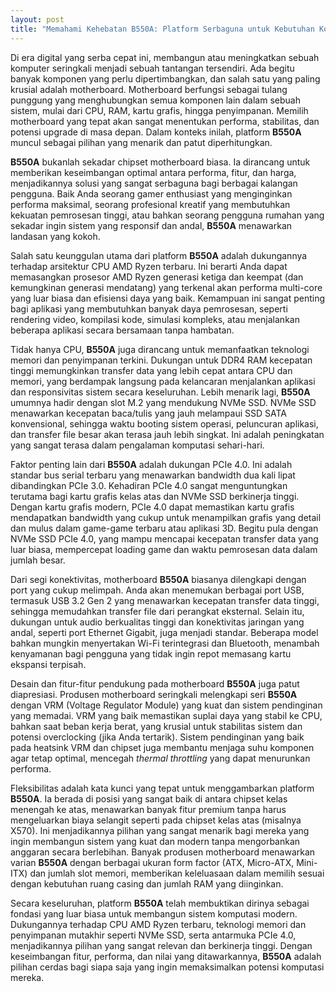 ```yaml
---
layout: post
title: "Memahami Kehebatan B550A: Platform Serbaguna untuk Kebutuhan Komputasi Modern"
---
```


Di era digital yang serba cepat ini, membangun atau meningkatkan sebuah komputer seringkali menjadi sebuah tantangan tersendiri. Ada begitu banyak komponen yang perlu dipertimbangkan, dan salah satu yang paling krusial adalah motherboard. Motherboard berfungsi sebagai tulang punggung yang menghubungkan semua komponen lain dalam sebuah sistem, mulai dari CPU, RAM, kartu grafis, hingga penyimpanan. Memilih motherboard yang tepat akan sangat menentukan performa, stabilitas, dan potensi upgrade di masa depan. Dalam konteks inilah, platform **B550A** muncul sebagai pilihan yang menarik dan patut diperhitungkan.

**B550A** bukanlah sekadar chipset motherboard biasa. Ia dirancang untuk memberikan keseimbangan optimal antara performa, fitur, dan harga, menjadikannya solusi yang sangat serbaguna bagi berbagai kalangan pengguna. Baik Anda seorang gamer enthusiast yang menginginkan performa maksimal, seorang profesional kreatif yang membutuhkan kekuatan pemrosesan tinggi, atau bahkan seorang pengguna rumahan yang sekadar ingin sistem yang responsif dan andal, **B550A** menawarkan landasan yang kokoh.

Salah satu keunggulan utama dari platform **B550A** adalah dukungannya terhadap arsitektur CPU AMD Ryzen terbaru. Ini berarti Anda dapat memasangkan prosesor AMD Ryzen generasi ketiga dan keempat (dan kemungkinan generasi mendatang) yang terkenal akan performa multi-core yang luar biasa dan efisiensi daya yang baik. Kemampuan ini sangat penting bagi aplikasi yang membutuhkan banyak daya pemrosesan, seperti rendering video, kompilasi kode, simulasi kompleks, atau menjalankan beberapa aplikasi secara bersamaan tanpa hambatan.

Tidak hanya CPU, **B550A** juga dirancang untuk memanfaatkan teknologi memori dan penyimpanan terkini. Dukungan untuk DDR4 RAM kecepatan tinggi memungkinkan transfer data yang lebih cepat antara CPU dan memori, yang berdampak langsung pada kelancaran menjalankan aplikasi dan responsivitas sistem secara keseluruhan. Lebih menarik lagi, **B550A** umumnya hadir dengan slot M.2 yang mendukung NVMe SSD. NVMe SSD menawarkan kecepatan baca/tulis yang jauh melampaui SSD SATA konvensional, sehingga waktu booting sistem operasi, peluncuran aplikasi, dan transfer file besar akan terasa jauh lebih singkat. Ini adalah peningkatan yang sangat terasa dalam pengalaman komputasi sehari-hari.

Faktor penting lain dari **B550A** adalah dukungan PCIe 4.0. Ini adalah standar bus serial terbaru yang menawarkan bandwidth dua kali lipat dibandingkan PCIe 3.0. Kehadiran PCIe 4.0 sangat menguntungkan terutama bagi kartu grafis kelas atas dan NVMe SSD berkinerja tinggi. Dengan kartu grafis modern, PCIe 4.0 dapat memastikan kartu grafis mendapatkan bandwidth yang cukup untuk menampilkan grafis yang detail dan mulus dalam game-game terbaru atau aplikasi 3D. Begitu pula dengan NVMe SSD PCIe 4.0, yang mampu mencapai kecepatan transfer data yang luar biasa, mempercepat loading game dan waktu pemrosesan data dalam jumlah besar.

Dari segi konektivitas, motherboard **B550A** biasanya dilengkapi dengan port yang cukup melimpah. Anda akan menemukan berbagai port USB, termasuk USB 3.2 Gen 2 yang menawarkan kecepatan transfer data tinggi, sehingga memudahkan transfer file dari perangkat eksternal. Selain itu, dukungan untuk audio berkualitas tinggi dan konektivitas jaringan yang andal, seperti port Ethernet Gigabit, juga menjadi standar. Beberapa model bahkan mungkin menyertakan Wi-Fi terintegrasi dan Bluetooth, menambah kenyamanan bagi pengguna yang tidak ingin repot memasang kartu ekspansi terpisah.

Desain dan fitur-fitur pendukung pada motherboard **B550A** juga patut diapresiasi. Produsen motherboard seringkali melengkapi seri **B550A** dengan VRM (Voltage Regulator Module) yang kuat dan sistem pendinginan yang memadai. VRM yang baik memastikan suplai daya yang stabil ke CPU, bahkan saat beban kerja berat, yang krusial untuk stabilitas sistem dan potensi overclocking (jika Anda tertarik). Sistem pendinginan yang baik pada heatsink VRM dan chipset juga membantu menjaga suhu komponen agar tetap optimal, mencegah _thermal throttling_ yang dapat menurunkan performa.

Fleksibilitas adalah kata kunci yang tepat untuk menggambarkan platform **B550A**. Ia berada di posisi yang sangat baik di antara chipset kelas menengah ke atas, menawarkan banyak fitur premium tanpa harus mengeluarkan biaya selangit seperti pada chipset kelas atas (misalnya X570). Ini menjadikannya pilihan yang sangat menarik bagi mereka yang ingin membangun sistem yang kuat dan modern tanpa mengorbankan anggaran secara berlebihan. Banyak produsen motherboard menawarkan varian **B550A** dengan berbagai ukuran form factor (ATX, Micro-ATX, Mini-ITX) dan jumlah slot memori, memberikan keleluasaan dalam memilih sesuai dengan kebutuhan ruang casing dan jumlah RAM yang diinginkan.

Secara keseluruhan, platform **B550A** telah membuktikan dirinya sebagai fondasi yang luar biasa untuk membangun sistem komputasi modern. Dukungannya terhadap CPU AMD Ryzen terbaru, teknologi memori dan penyimpanan mutakhir seperti NVMe SSD, serta antarmuka PCIe 4.0, menjadikannya pilihan yang sangat relevan dan berkinerja tinggi. Dengan keseimbangan fitur, performa, dan nilai yang ditawarkannya, **B550A** adalah pilihan cerdas bagi siapa saja yang ingin memaksimalkan potensi komputasi mereka.
